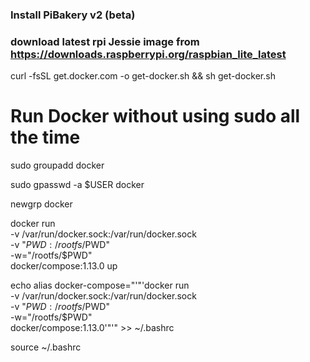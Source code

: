 ### Install PiBakery v2 (beta)

### download latest rpi Jessie image from https://downloads.raspberrypi.org/raspbian_lite_latest


<!-- Installs Docker -->
curl -fsSL get.docker.com -o get-docker.sh && sh get-docker.sh

# Run Docker without using sudo all the time
<!-- Add a docker group -->
sudo groupadd docker

<!-- Add the connected user to the docker group -->
sudo gpasswd -a $USER docker

<!-- apply changes -->
newgrp docker

<!-- run docker-compose as a container -->
docker run \
    -v /var/run/docker.sock:/var/run/docker.sock \
    -v "$PWD:/rootfs/$PWD" \
    -w="/rootfs/$PWD" \
    docker/compose:1.13.0 up

<!-- Make an alias -->
echo alias docker-compose="'"'docker run \
    -v /var/run/docker.sock:/var/run/docker.sock \
    -v "$PWD:/rootfs/$PWD" \
    -w="/rootfs/$PWD" \
    docker/compose:1.13.0'"'" >> ~/.bashrc

<!-- Reload bash -->
source ~/.bashrc